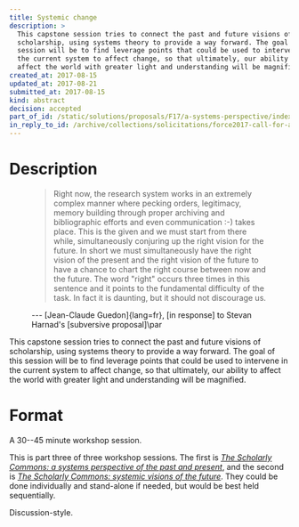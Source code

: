 ```yaml
---
title: Systemic change
description: >
  This capstone session tries to connect the past and future visions of
  scholarship, using systems theory to provide a way forward. The goal of this
  session will be to find leverage points that could be used to intervene in
  the current system to affect change, so that ultimately, our ability to
  affect the world with greater light and understanding will be magnified.
created_at: 2017-08-15
updated_at: 2017-08-21
submitted_at: 2017-08-15
kind: abstract
decision: accepted
part_of_id: /static/solutions/proposals/F17/a-systems-perspective/index.*
in_reply_to_id: /archive/collections/solicitations/force2017-call-for-abstracts.warc.gz
---
```


# Description

<figure class="bq grab">

> Right now, the research system works in an extremely complex manner where
> pecking orders, legitimacy, memory building through proper archiving and
> bibliographic efforts and even communication :-) takes place. This is the
> given and we must start from there while, simultaneously conjuring up the
> right vision for the future. In short we must simultaneously have the right
> vision of the present and the right vision of the future to have a chance to
> chart the right course between now and the future. The word "right" occurs
> three times in this sentence and it points to the fundamental difficulty of
> the task. In fact it is daunting, but it should not discourage us.

<figcaption>--- [Jean-Claude Guedon]{lang=fr}, [in response] to Stevan Harnad's [subversive proposal]\par</figcaption>
</figure>

This capstone session tries to connect the past and future visions of
scholarship, using systems theory to provide a way forward. The goal of this
session will be to find leverage points that could be used to intervene in the
current system to affect change, so that ultimately, our ability to affect the
world with greater light and understanding will be magnified.

# Format

A 30--45 minute workshop session.

This is part three of three workshop sessions. The first is <cite>[The
Scholarly Commons: a systems perspective of the past and present][1]</cite>,
and the second is <cite>[The Scholarly Commons: systemic visions of the
future][2]</cite>. They could be done individually and stand-alone if needed,
but would be best held sequentially.

Discussion-style.

[in response]: https://groups.google.com/d/msg/bit.listserv.vpiej-l/BoKENhK0_00/dTJSjKmzObYJ
[subversive proposal]: https://groups.google.com/forum/?hl=en#!topic/bit.listserv.vpiej-l/BoKENhK0_00
[1]: <../1/>
[2]: <../2/>
